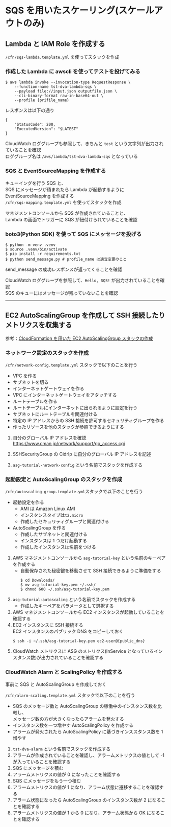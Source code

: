 # SQS を用いたスケーリング(スケールアウトのみ)

## Lambda と IAM Role を作成する

`/cfn/sqs-lambda.template.yml` を使ってスタックを作成

### 作成した Lambda に awscli を使ってテストを投げてみる

```
$ aws lambda invoke --invocation-type RequestResponse \
    --function-name tst-dva-lambda-sqs \
    --payload file://input.json outputfile.json \
    --cli-binary-format raw-in-base64-out \
    --profile {prifile_name}
```

レスポンスは以下の通り

```
{
    "StatusCode": 200,
    "ExecutedVersion": "$LATEST"
}
```

CloudWatch ロググループも参照して、きちんと `test` という文字列が出力されていることを確認  
ロググループ名は `/aws/lambda/tst-dva-lambda-sqs` となっている

### SQS と EventSourceMapping を作成する

キューイングを行う SQS と、  
SQS にメッセージが積まれたら Lambda が起動するように EventSourceMapping を作成する  
`/cfn/sqs-mapping.template.yml` を使ってスタックを作成

マネジメントコンソールから SQS が作成されていることと、  
Lambda の画面でトリガーに SQS が紐付けられていることを確認

### boto3(Python SDK) を使って SQS にメッセージを投げる

```
$ python -m venv .venv
$ source .venv/bin/activate
$ pip install -r requirements.txt
$ python send_message.py # profile_name は適宜変更のこと
```

send_message の成功レスポンスが返ってくることを確認

CloudWatch ロググループを参照して、`Hello, SQS!` が出力されていることを確認  
SQS のキューにはメッセージが残っていないことを確認

---

## EC2 AutoScalingGroup を作成して SSH 接続したりメトリクスを収集する

参考：[CloudFormation を用いた EC2 AutoScalingGroup スタックの作成](https://techblog.asia-quest.jp/aws/cloudformation%E3%82%92%E7%94%A8%E3%81%84%E3%81%9Fec2-autoscalinggroup%E3%82%B9%E3%82%BF%E3%83%83%E3%82%AF%E3%81%AE%E4%BD%9C%E6%88%90/)

### ネットワーク設定のスタックを作成

`/cfn/network-config.template.yml` スタックで以下のことを行う

- VPC を作る
- サブネットを切る
- インターネットゲートウェイを作る
- VPC にインターネットゲートウェイをアタッチする
- ルートテーブルを作る
- ルートテーブルにインターネットに出られるように設定を行う
- サブネットにルートテーブルを関連付ける
- 特定の IP アドレスからの SSH 接続を許可するセキュリティグループを作る
- 作ったリソースを他のスタックが参照できるようにする

1. 自分のグローバル IP アドレスを確認  
   https://www.cman.jp/network/support/go_access.cgi

1. SSHSecurityGroup の CidrIp に自分のグローバル IP アドレスを記述

1. `asg-tutorial-network-config` という名前でスタックを作成する

### 起動設定と AutoScalingGroup のスタックを作成

`/cfn/autoscaling-group.template.yml`スタックで以下のことを行う

- 起動設定を作る
  - AMI は Amazon Linux AMI
  - インスタンスタイプは`t2.micro`
  - 作成したセキュリティグループと関連付ける
- AutoScalingGroup を作る
  - 作成したサブネットと関連付ける
  - インスタンスは 1 つだけ起動する
  - 作成したインスタンスは名前をつける

1. AWS マネジメントコンソールから `asg-tutorial-key` という名前のキーペアを作成する
   - 自動保存された秘密鍵を移動させて SSH 接続できるように準備をする
     ```
     $ cd Downloads/
     $ mv asg-tutorial-key.pem ~/.ssh/
     $ chmod 600 ~/.ssh/asg-tutorial-key.pem
     ```
1. `asg-tutorial-autoscaling` という名前でスタックを作成する
   - 作成したキーペアをパラメータとして選択する
1. AWS マネジメントコンソールから EC2 インスタンスが起動していることを確認する
1. EC2 インスタンスに SSH 接続する  
   EC2 インスタンスのパブリック DNS をコピーしておく
   ```
   $ ssh -i ~/.ssh/asg-tutorial-key.pem ec2-user@{public_dns}
   ```
1. CloudWatch メトリクスに ASG のメトリクス(InService となっているインスタンス数)が出力されていることを確認する

### CloudWatch Alarm と ScalingPolicy を作成する

事前に SQS と AutoScalingGroup を作成しておく

`/cfn/alarm-scaling.template.yml` スタックで以下のことを行う

- SQS のメッセージ数と AutoScalingGroup の稼働中のインスタンス数を比較し、  
   メッセージ数の方が大きくなったらアラームを発火する
- インスタンス数を一つ増やす AutoScalingPolicy を作成する
- アラームが発火されたら AutoScalingPolicy に基づきインススタンス数を 1 増やす

1. `tst-dva-alarm` という名前でスタックを作成する
1. アラームが作成されていることを確認し、アラームメトリクスの値として -1 が入っていることを確認する
1. SQS にメッセージを積む
1. アラームメトリクスの値が 0 になったことを確認する
1. SQS にメッセージをもう一つ積む
1. アラームメトリクスの値が 1 になり、アラーム状態に遷移することを確認する
1. アラーム状態になったら AutoScalingGroup のインスタンス数が 2 になることを確認する
1. アラームメトリクスの値が 1 から 0 になり、アラーム状態から OK になることを確認する
